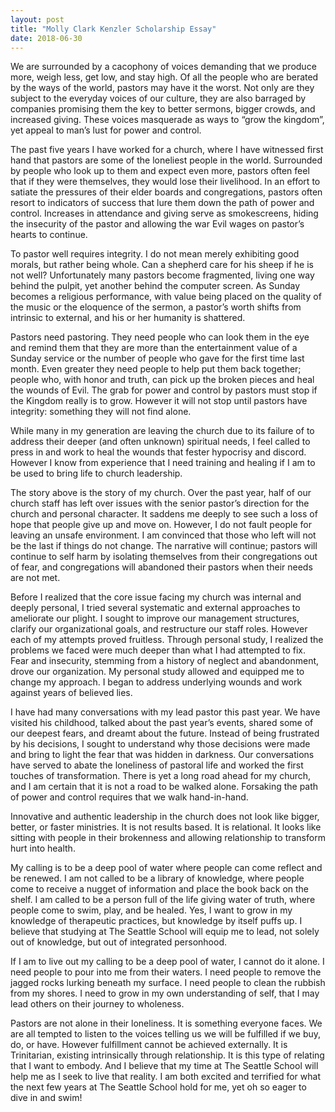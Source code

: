 ```yaml
---
layout: post
title: "Molly Clark Kenzler Scholarship Essay"
date: 2018-06-30
---
```


We are surrounded by a cacophony of voices demanding that we produce more, weigh less, get low, and stay high. Of all the people who are berated by the ways of the world, pastors may have it the worst. Not only are they subject to the everyday voices of our culture, they are also barraged by companies promising them the key to better sermons, bigger crowds, and increased giving. These voices masquerade as ways to “grow the kingdom”, yet appeal to man’s lust for power and control.

The past five years I have worked for a church, where I have witnessed first hand that pastors are some of the loneliest people in the world. Surrounded by people who look up to them and expect even more, pastors often feel that if they were themselves, they would lose their livelihood. In an effort to satiate the pressures of their elder boards and congregations, pastors often resort to indicators of success that lure them down the path of power and control. Increases in attendance and giving serve as smokescreens, hiding the insecurity of the pastor and allowing the war Evil wages on pastor’s hearts to continue.

To pastor well requires integrity. I do not mean merely exhibiting good morals, but rather being whole. Can a shepherd care for his sheep if he is not well? Unfortunately many pastors become fragmented, living one way behind the pulpit, yet another behind the computer screen. As Sunday becomes a religious performance, with value being placed on the quality of the music or the eloquence of the sermon, a pastor’s worth shifts from intrinsic to external, and his or her humanity is shattered.

Pastors need pastoring. They need people who can look them in the eye and remind them that they are more than the entertainment value of a Sunday service or the number of people who gave for the first time last month. Even greater they need people to help put them back together; people who, with honor and truth, can pick up the broken pieces and heal the wounds of Evil. The grab for power and control by pastors must stop if the Kingdom really is to grow. However it will not stop until pastors have integrity: something they will not find alone.

While many in my generation are leaving the church due to its failure of to address their deeper (and often unknown) spiritual needs, I feel called to press in and work to heal the wounds that fester hypocrisy and discord. However I know from experience that I need training and healing if I am to be used to bring life to church leadership.

The story above is the story of my church. Over the past year, half of our church staff has left over issues with the senior pastor’s direction for the church and personal character. It saddens me deeply to see such a loss of hope that people give up and move on. However, I do not fault people for leaving an unsafe environment. I am convinced that those who left will not be the last if things do not change. The narrative will continue; pastors will continue to self harm by isolating themselves from their congregations out of fear, and congregations will abandoned their pastors when their needs are not met.

Before I realized that the core issue facing my church was internal and deeply personal, I tried several systematic and external approaches to ameliorate our plight. I sought to improve our management structures, clarify our organizational goals, and restructure our staff roles. However each of my attempts proved fruitless. Through personal study, I realized the problems we faced were much deeper than what I had attempted to fix. Fear and insecurity, stemming from a history of neglect and abandonment, drove our organization. My personal study allowed and equipped me to change my approach. I began to address underlying wounds and work against years of believed lies.

I have had many conversations with my lead pastor this past year. We have visited his childhood, talked about the past year’s events, shared some of our deepest fears, and dreamt about the future. Instead of being frustrated by his decisions, I sought to understand why those decisions were made and bring to light the fear that was hidden in darkness. Our conversations have served to abate the loneliness of pastoral life and worked the first touches of transformation. There is yet a long road ahead for my church, and I am certain that it is not a road to be walked alone. Forsaking the path of power and control requires that we walk hand-in-hand.  

Innovative and authentic leadership in the church does not look like bigger, better, or faster ministries. It is not results based. It is relational. It looks like sitting with people in their brokenness and allowing relationship to transform hurt into health.

My calling is to be a deep pool of water where people can come reflect and be renewed. I am not called to be a library of knowledge, where people come to receive a nugget of information and place the book back on the shelf. I am called to be a person full of the life giving water of truth, where people come to swim, play, and be healed. Yes, I want to grow in my knowledge of therapeutic practices, but knowledge by itself puffs up. I believe that studying at The Seattle School will equip me to lead, not solely out of knowledge, but out of integrated personhood.

If I am to live out my calling to be a deep pool of water, I cannot do it alone. I need people to pour into me from their waters. I need people to remove the jagged rocks lurking beneath my surface. I need people to clean the rubbish from my shores. I need to grow in my own understanding of self, that I may lead others on their journey to wholeness.

Pastors are not alone in their loneliness. It is something everyone faces. We are all tempted to listen to the voices telling us we will be fulfilled if we buy, do, or have. However fulfillment cannot be achieved externally. It is Trinitarian, existing intrinsically through relationship. It is this type of relating that I want to embody. And I believe that my time at The Seattle School will help me as I seek to live that reality. I am both excited and terrified for what the next few years at The Seattle School hold for me, yet oh so eager to dive in and swim!  
